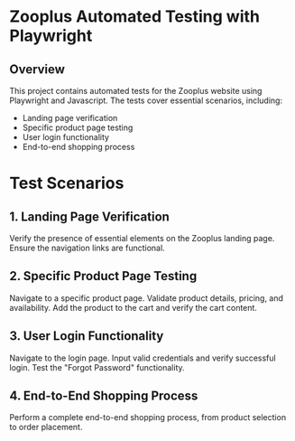 # Zooplus Automated Testing with Playwright

## Overview

This project contains automated tests for the Zooplus website using Playwright and Javascript. The tests cover essential scenarios, including:

- Landing page verification
- Specific product page testing
- User login functionality
- End-to-end shopping process

# Test Scenarios
## 1. Landing Page Verification
Verify the presence of essential elements on the Zooplus landing page.
Ensure the navigation links are functional.
## 2. Specific Product Page Testing
Navigate to a specific product page.
Validate product details, pricing, and availability.
Add the product to the cart and verify the cart content.
## 3. User Login Functionality
Navigate to the login page.
Input valid credentials and verify successful login.
Test the "Forgot Password" functionality.
## 4. End-to-End Shopping Process
Perform a complete end-to-end shopping process, from product selection to order placement.

